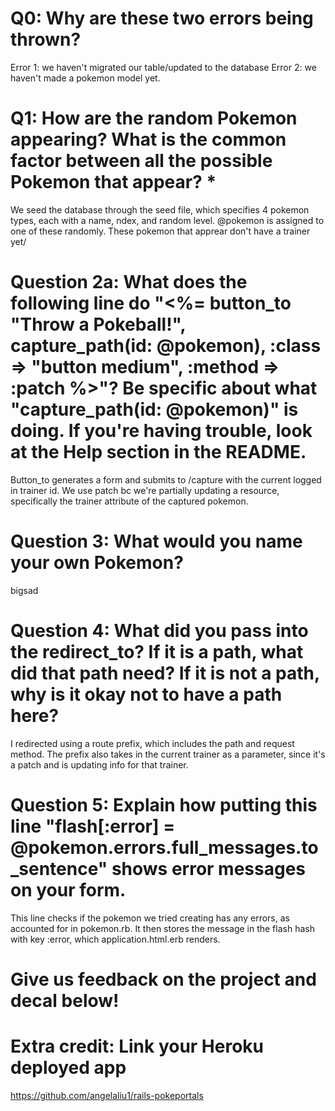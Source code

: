 # Q0: Why are these two errors being thrown?
Error 1: we haven't migrated our table/updated to the database
Error 2: we haven't made a pokemon model yet.

# Q1: How are the random Pokemon appearing? What is the common factor between all the possible Pokemon that appear? *

We seed the database through the seed file, which specifies 4 pokemon types, each with a name, ndex, and random level. @pokemon is assigned to one of these randomly. These pokemon that apprear don't have a trainer yet/

# Question 2a: What does the following line do "<%= button_to "Throw a Pokeball!", capture_path(id: @pokemon), :class => "button medium", :method => :patch %>"? Be specific about what "capture_path(id: @pokemon)" is doing. If you're having trouble, look at the Help section in the README.

Button_to generates a form and submits to /capture with the current logged in trainer id.
We use patch bc we're partially updating a resource, specifically the trainer attribute of the captured pokemon.

# Question 3: What would you name your own Pokemon?

bigsad

# Question 4: What did you pass into the redirect_to? If it is a path, what did that path need? If it is not a path, why is it okay not to have a path here?

I redirected using a route prefix, which includes the path and request method. The prefix also takes in the current trainer as a parameter, since it's a patch and is updating info for that trainer.

# Question 5: Explain how putting this line "flash[:error] = @pokemon.errors.full_messages.to_sentence" shows error messages on your form.

This line checks if the pokemon we tried creating has any errors, as accounted for in pokemon.rb. It then stores the message in the flash hash with key :error, which application.html.erb renders.


# Give us feedback on the project and decal below!

# Extra credit: Link your Heroku deployed app

https://github.com/angelaliu1/rails-pokeportals
